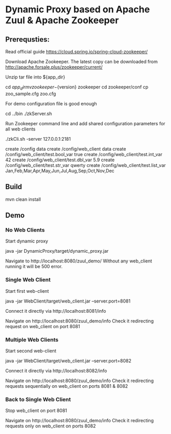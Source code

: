 # Dynamic Proxy based on Apache Zuul & Apache Zookeeper

## Prerequsties:

Read official guide
https://cloud.spring.io/spring-cloud-zookeeper/

Download Apache Zookeeper. The latest copy can be downloaded from http://apache.forsale.plus/zookeeper/current/

Unzip tar file into ${app_dir}

cd ${app_dir}
mv zookeeper-${version} zookeeper
cd zookeeper/conf
cp zoo_sample.cfg zoo.cfg

For demo configuration file is good enough

cd ../bin
./zkServer.sh

Run Zookeeper command line and add shared configuration parameters for all web clients

./zkCli.sh -server 127.0.0.1:2181

create /config data
create /config/web_client data
create /config/web_client/test.bool_var true
create /config/web_client/test.int_var 42
create /config/web_client/test.dbl_var 5.9
create /config/web_client/test.str_var qwerty
create /config/web_client/test.list_var Jan,Feb,Mar,Apr,May,Jun,Jul,Aug,Sep,Oct,Nov,Dec

## Build

mvn clean install

## Demo

### No Web Clients

Start dynamic proxy

java -jar DynamicProxy/target/dynamic_proxy.jar

Navigate to http://localhost:8080/zuul_demo/
Without any web_client running it will be 500 error.

### Single Web Client

Start first web-client

java -jar WebClient/target/web_client.jar –server.port=8081

Connect it directly via http://localhost:8081/info

Navigate on http://localhost:8080/zuul_demo/info
Check it redirecting request on web_client on port 8081

### Multiple Web Clients

Start second web-client

java -jar WebClient/target/web_client.jar –server.port=8082

Connect it directly via http://localhost:8082/info

Navigate on http://localhost:8080/zuul_demo/info
Check it redirecting requests sequentially on web_client on ports 8081 & 8082

### Back to Single Web Client

Stop web_client on port 8081

Navigate on http://localhost:8080/zuul_demo/info
Check it redirecting requests only on web_client on ports 8082

